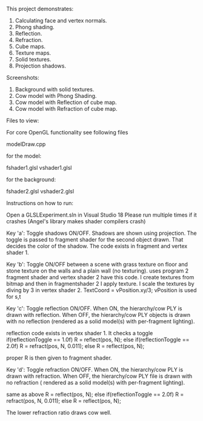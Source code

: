 This project demonstrates:
1.	Calculating face and vertex normals.
2.	Phong shading.
3.	Reflection.
4.	Refraction.
5.	Cube maps.
6.	Texture maps.
7.	Solid textures.
8.	Projection shadows.

Screenshots:
1.	Background with solid textures.
2.	Cow model with Phong Shading.
3.	Cow model with Reflection of cube map.
4.	Cow model with Refraction of cube map.

Files to view:

For core OpenGL functionality see following files

modelDraw.cpp

for the model:

fshader1.glsl
vshader1.glsl

for the background:

fshader2.glsl
vshader2.glsl


Instructions on how to run:

Open a GLSLExperiment.sln in Visual Studio 18
Please run multiple times if it crashes 
(Angel's library makes shader compilers crash)

Key 'a': Toggle shadows ON/OFF.
Shadows are shown using projection.
The toggle is passed to fragment shader for the second object drawn.
That decides the color of the shadow.
The code exists in fragment and vertex shader 1.


Key 'b': Toggle ON/OFF between a scene with grass texture on floor and stone texture on the walls and a plain wall (no texturing). 
uses program 2 
fragment shader and vertex shader 2 have this code.
I create textures from bitmap and then in fragmentshader 2 I apply texture.
I scale the textures by diving by 3 in vertex shader 2.
TextCoord = vPosition.xy/3;
vPosition is used for s,t


Key 'c': Toggle reflection ON/OFF. When ON, the hierarchy/cow PLY is drawn with reflection.
 When OFF, the hierarchy/cow PLY objects is drawn with no reflection 
 (rendered as a solid model(s) with per-fragment lighting).

reflection code exists in vertex shader 1.
It checks a toggle
if(reflectionToggle == 1.0f)
R = reflect(pos, N);
else if(reflectionToggle == 2.0f)
R = refract(pos, N, 0.011);
else
R = reflect(pos, N);

proper R is then given to fragment shader.


Key 'd': Toggle refraction ON/OFF. When ON, the hierarchy/cow PLY is drawn with refraction. 
When OFF, the hierarchy/cow PLY file is drawn with no refraction 
( rendered as a solid model(s) with per-fragment lighting). 

same as above
R = reflect(pos, N);
else if(reflectionToggle == 2.0f)
R = refract(pos, N, 0.011);
else
R = reflect(pos, N);

The lower refraction ratio draws cow well.

